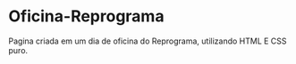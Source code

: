 # Oficina-Reprograma

Pagina criada em um dia de oficina do Reprograma, utilizando HTML E CSS puro.
